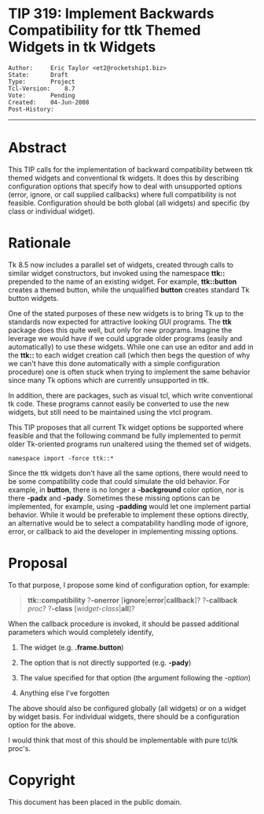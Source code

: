 # TIP 319: Implement Backwards Compatibility for ttk Themed Widgets in tk Widgets
	Author:		Eric Taylor <et2@rocketship1.biz>
	State:		Draft
	Type:		Project
	Tcl-Version:	8.7
	Vote:		Pending
	Created:	04-Jun-2008
	Post-History:	
-----

# Abstract

This TIP calls for the implementation of backward compatibility between ttk
themed widgets and conventional tk widgets. It does this by describing
configuration options that specify how to deal with unsupported options
\(error, ignore, or call supplied callbacks\) where full compatibility is not
feasible. Configuration should be both global \(all widgets\) and specific \(by
class or individual widget\).

# Rationale

Tk 8.5 now includes a parallel set of widgets, created through calls to
similar widget constructors, but invoked using the namespace **ttk::**
prepended to the name of an existing widget. For example, **ttk::button**
creates a themed button, while the unqualified **button** creates standard
Tk button widgets.

One of the stated purposes of these new widgets is to bring Tk up to the
standards now expected for attractive looking GUI programs. The **ttk**
package does this quite well, but only for new programs. Imagine the leverage
we would have if we could upgrade older programs \(easily and automatically\) to
use these widgets.  While one can use an editor and add in the **ttk::** to
each widget creation call \(which then begs the question of why we can't have
this done automatically with a simple configuration procedure\) one is often
stuck when trying to implement the same behavior since many Tk options which
are currently unsupported in ttk.

In addition, there are packages, such as visual tcl, which write conventional
tk code. These programs cannot easily be converted to use the new widgets, but
still need to be maintained using the vtcl program.

This TIP proposes that all current Tk widget options be supported where
feasible and that the following command be fully implemented to permit older
Tk-oriented programs run unaltered using the themed set of widgets.

	namespace import -force ttk::*

Since the ttk widgets don't have all the same options, there would need to be
some compatibility code that could simulate the old behavior. For example, in
**button**, there is no longer a **-background** color option, nor is
there **-padx** and **-pady**. Sometimes these missing options can be
implemented, for example, using **-padding** would let one implement partial
behavior. While it would be preferable to implement these options directly, an
alternative would be to select a compatability handling mode of ignore, error,
or callback to aid the developer in implementing missing options.

# Proposal

To that purpose, I propose some kind of configuration option, for example:

 > **ttk::compatibility**
   ?**-onerror** [**ignore**\|**error**\|**callback**]?
   ?**-callback** _proc_?
   ?**-class** [_widget-class_\|**all**]?

When the callback procedure is invoked, it should be passed additional
parameters which would completely identify,

 1. The widget \(e.g. **.frame.button**\)

 2. The option that is not directly supported \(e.g. **-pady**\)

 3. The value specified for that option \(the argument following the
    _-option_\)

 4. Anything else I've forgotten

The above should also be configured globally \(all widgets\) or on a widget by
widget basis. For individual widgets, there should be a configuration option
for the above.

I would think that most of this should be implementable with pure tcl/tk
proc's.

# Copyright

This document has been placed in the public domain.

